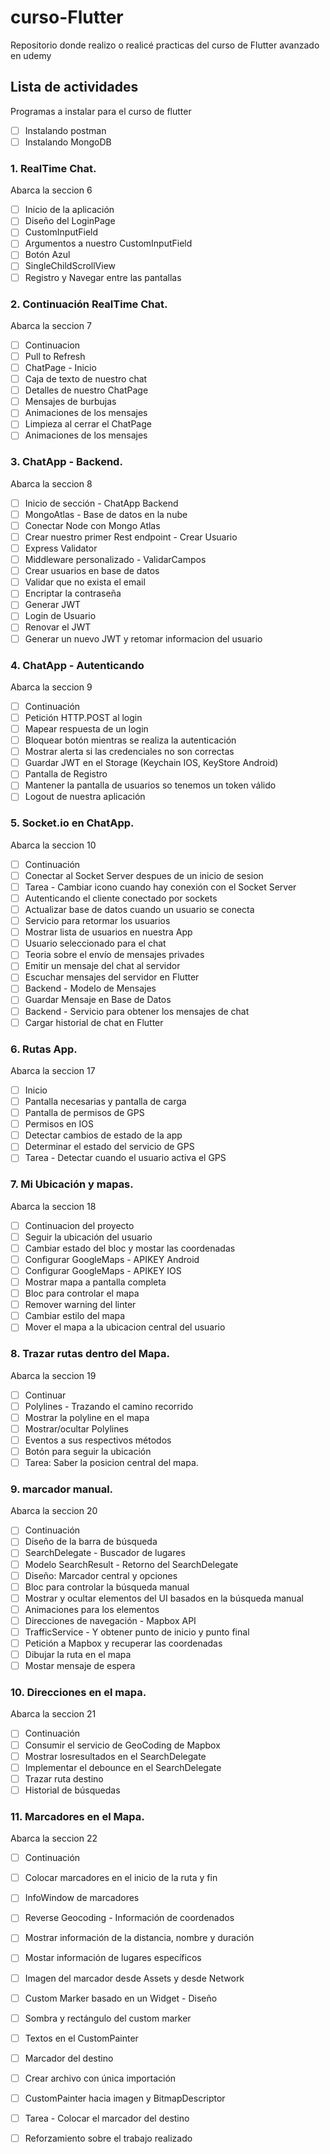 # curso-Flutter
Repositorio donde realizo o realicé practicas del curso de Flutter avanzado en udemy

## Lista de actividades
Programas a instalar para el curso de flutter
- [ ] Instalando postman
- [ ] Instalando MongoDB

### 1. RealTime Chat.
Abarca la seccion 6
- [ ] Inicio de la aplicación
- [ ] Diseño del LoginPage
- [ ] CustomInputField
- [ ] Argumentos a nuestro CustomInputField
- [ ] Botón Azul
- [ ] SingleChildScrollView
- [ ] Registro y Navegar entre las pantallas

### 2. Continuación RealTime Chat.
Abarca la seccion 7
- [ ] Continuacion
- [ ] Pull to Refresh
- [ ] ChatPage - Inicio
- [ ] Caja de texto de nuestro chat
- [ ] Detalles de nuestro ChatPage
- [ ] Mensajes de burbujas
- [ ] Animaciones de los mensajes
- [ ] Limpieza al cerrar el ChatPage
- [ ] Animaciones de los mensajes

### 3. ChatApp - Backend.
Abarca la seccion 8
- [ ] Inicio de sección - ChatApp Backend
- [ ] MongoAtlas - Base de datos en la nube
- [ ] Conectar Node con Mongo Atlas
- [ ] Crear nuestro primer Rest endpoint - Crear Usuario
- [ ] Express Validator
- [ ] Middleware personalizado - ValidarCampos
- [ ] Crear usuarios en base de datos
- [ ] Validar que no exista el email
- [ ] Encriptar la contraseña
- [ ] Generar JWT
- [ ] Login de Usuario
- [ ] Renovar el JWT
- [ ] Generar un nuevo JWT y retomar informacion del usuario

### 4. ChatApp - Autenticando
Abarca la seccion 9
- [ ] Continuación
- [ ] Petición HTTP.POST al login
- [ ] Mapear respuesta de un login
- [ ] Bloquear botón mientras se realiza la autenticación
- [ ] Mostrar alerta si las credenciales no son correctas
- [ ] Guardar JWT en el Storage (Keychain IOS, KeyStore Android)
- [ ] Pantalla de Registro
- [ ] Mantener la pantalla de usuarios so tenemos un token válido
- [ ] Logout de nuestra aplicación

### 5. Socket.io en ChatApp.
Abarca la seccion 10
- [ ] Continuación
- [ ] Conectar al Socket Server despues de un inicio de sesion
- [ ] Tarea - Cambiar icono cuando hay conexión con el Socket Server
- [ ] Autenticando el cliente conectado por sockets
- [ ] Actualizar base de datos cuando un usuario se conecta
- [ ] Servicio para retormar los usuarios
- [ ] Mostrar lista de usuarios en nuestra App
- [ ] Usuario seleccionado para el chat
- [ ] Teoria sobre el envío de mensajes privades
- [ ] Emitir un mensaje del chat al servidor
- [ ] Escuchar mensajes del servidor en Flutter
- [ ] Backend - Modelo de Mensajes
- [ ] Guardar Mensaje en Base de Datos
- [ ] Backend - Servicio para obtener los mensajes de chat
- [ ] Cargar historial de chat en Flutter

### 6. Rutas App.
Abarca la seccion 17
- [ ] Inicio
- [ ] Pantalla necesarias y pantalla de carga
- [ ] Pantalla de permisos de GPS
- [ ] Permisos en IOS
- [ ] Detectar cambios de estado de la app
- [ ] Determinar el estado del servicio de GPS
- [ ] Tarea - Detectar cuando el usuario activa el GPS

### 7. Mi Ubicación y mapas.
Abarca la seccion 18
- [ ] Continuacion del proyecto
- [ ] Seguir la ubicación del usuario
- [ ] Cambiar estado del bloc y mostar las coordenadas
- [ ] Configurar GoogleMaps - APIKEY Android
- [ ] Configurar GoogleMaps - APIKEY IOS
- [ ] Mostrar mapa a pantalla completa
- [ ] Bloc para controlar el mapa
- [ ] Remover warning del linter
- [ ] Cambiar estilo del mapa
- [ ] Mover el mapa a la ubicacion central del usuario

### 8. Trazar rutas dentro del Mapa.
Abarca la seccion 19
- [ ] Continuar
- [ ] Polylines - Trazando el camino recorrido
- [ ] Mostrar la polyline en el mapa
- [ ] Mostrar/ocultar Polylines
- [ ] Eventos a sus respectivos métodos
- [ ] Botón para seguir la ubicación
- [ ] Tarea: Saber la posicion central del mapa.

### 9. marcador manual.
Abarca la seccion 20
- [ ] Continuación
- [ ] Diseño de la barra de búsqueda
- [ ] SearchDelegate - Buscador de lugares
- [ ] Modelo SearchResult - Retorno del SearchDelegate
- [ ] Diseño: Marcador central y opciones
- [ ] Bloc para controlar la búsqueda manual
- [ ] Mostrar y ocultar elementos del UI basados en la búsqueda manual
- [ ] Animaciones para los elementos
- [ ] Direcciones de navegación - Mapbox API
- [ ] TrafficService - Y obtener punto de inicio y punto final
- [ ] Petición a Mapbox y recuperar las coordenadas
- [ ] Dibujar la ruta en el mapa
- [ ] Mostar mensaje de espera

### 10. Direcciones en el mapa.
Abarca la seccion 21
- [ ] Continuación
- [ ] Consumir el servicio de GeoCoding de Mapbox
- [ ] Mostrar losresultados en el SearchDelegate
- [ ] Implementar el debounce en el SearchDelegate
- [ ] Trazar ruta destino
- [ ] Historial de búsquedas

### 11. Marcadores en el Mapa.
Abarca la seccion 22
- [ ] Continuación
- [ ] Colocar marcadores en el inicio de la ruta y fin
- [ ] InfoWindow de marcadores
- [ ] Reverse Geocoding - Información de coordenados
- [ ] Mostrar información de la distancia, nombre y duración
- [ ] Mostar información de lugares específicos
- [ ] Imagen del marcador desde Assets y desde Network
- [ ] Custom Marker basado en un Widget - Diseño
- [ ] Sombra y rectángulo del custom marker
- [ ] Textos en el CustomPainter
- [ ] Marcador del destino
- [ ] Crear archivo con única importación
- [ ] CustomPainter hacia imagen y BitmapDescriptor
- [ ] Tarea - Colocar el marcador del destino
- [ ] Reforzamiento sobre el trabajo realizado

